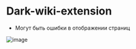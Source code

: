 # Dark-wiki-extension
* Могут быть ошибки в отображении страниц 

![image](https://user-images.githubusercontent.com/45014366/224514522-38af2065-0269-43b7-9700-1c1e198c9269.png)
